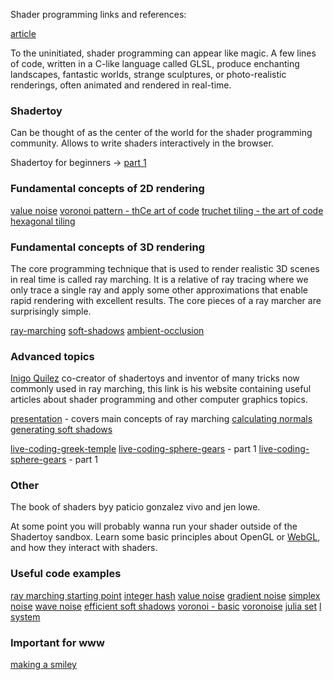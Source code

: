 Shader programming links and references:

[article](https://clauswilke.com/art/post/shaders)

To the uninitiated, shader programming can appear like magic. 
A few lines of code, written in a C-like language called GLSL, produce enchanting landscapes, fantastic worlds, strange sculptures, or photo-realistic renderings, often animated and rendered in real-time.

### Shadertoy
Can be thought of as the center of the world for the shader programming community.
Allows to write shaders interactively in the browser.

Shadertoy for beginners -> [part 1](https://youtu.be/u5HAYVHsasc)

### Fundamental concepts of 2D rendering
[value noise](https://youtu.be/zXsWftRdsvU)
[voronoi pattern - thCe art of code](https://www.youtube.com/watch?v=l-07BXzNdPw)
[truchet tiling - the art of code](https://www.youtube.com/watch?v=2R7h76GoIJM)
[hexagonal tiling](https://www.youtube.com/watch?v=VmrIDyYiJBA)

### Fundamental concepts of 3D rendering

The core programming technique that is used to render realistic 3D scenes in real time is called ray marching.
It is a relative of ray tracing where we only trace a single ray and apply some other approximations that enable rapid rendering with excellent results. 
The core pieces of a ray marcher are surprisingly simple.

[ray-marching](https://youtu.be/PGtv-dBi2wE)
[soft-shadows](https://youtu.be/2YZClgDWCaM)
[ambient-occlusion](https://youtu.be/2YZClgDWCaM)

### Advanced topics
[Inigo Quilez](https://iquilezles.org/articles/) co-creator of shadertoys and inventor of many tricks now commonly used in ray marching, this link is his website containing useful articles about shader programming and other computer graphics topics.

[presentation](https://iquilezles.org/articles/normalsSDF/) - covers main concepts of ray marching 
[calculating normals](https://iquilezles.org/articles/normalsSDF/)
[generating soft shadows](https://iquilezles.org/articles/rmshadows/)

[live-coding-greek-temple](https://iquilezles.org/articles/rmshadows/)
[live-coding-sphere-gears](https://youtu.be/sl9x19EnKng) - part 1
[live-coding-sphere-gears](https://youtu.be/bdICU2uvOdU) - part 1


### Other
The book of shaders byy paticio gonzalez vivo and jen lowe.

At some point you will probably wanna run your shader outside of the Shadertoy sandbox. 
Learn some basic principles about OpenGL or [WebGL](https://webgl2fundamentals.org/), and how they interact with shaders. 

### Useful code examples
[ray marching starting point](https://www.shadertoy.com/view/WtGXDD)
[integer hash](https://www.shadertoy.com/view/XlXcW4)
[value noise](https://www.shadertoy.com/view/4dS3Wd)
[gradient noise](https://www.shadertoy.com/view/XdXGW8)
[simplex noise](https://www.shadertoy.com/view/Msf3WH)
[wave noise](https://www.shadertoy.com/view/tldSRj)
[efficient soft shadows](https://www.shadertoy.com/view/WdyXRD)
[voronoi - basic](https://www.shadertoy.com/view/MslGD8)
[voronoise](https://www.shadertoy.com/view/Xd23Dh)
[julia set](https://www.shadertoy.com/view/Mss3R8)
[l system](https://www.shadertoy.com/view/XtyGR1)

### Important for www
[making a smiley](https://youtu.be/ZlNnrpM0TRg?feature=shared)
